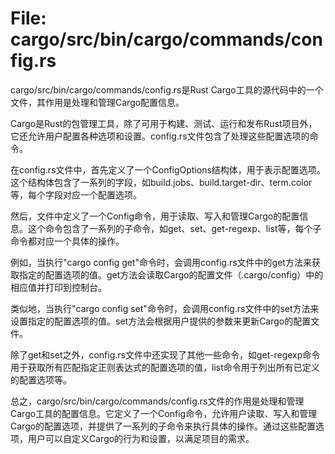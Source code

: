 # File: cargo/src/bin/cargo/commands/config.rs

cargo/src/bin/cargo/commands/config.rs是Rust Cargo工具的源代码中的一个文件，其作用是处理和管理Cargo配置信息。

Cargo是Rust的包管理工具，除了可用于构建、测试、运行和发布Rust项目外，它还允许用户配置各种选项和设置。config.rs文件包含了处理这些配置选项的命令。

在config.rs文件中，首先定义了一个ConfigOptions结构体，用于表示配置选项。这个结构体包含了一系列的字段，如build.jobs、build.target-dir、term.color等，每个字段对应一个配置选项。

然后，文件中定义了一个Config命令，用于读取、写入和管理Cargo的配置信息。这个命令包含了一系列的子命令，如get、set、get-regexp、list等，每个子命令都对应一个具体的操作。

例如，当执行"cargo config get"命令时，会调用config.rs文件中的get方法来获取指定的配置选项的值。get方法会读取Cargo的配置文件（.cargo/config）中的相应值并打印到控制台。

类似地，当执行"cargo config set"命令时，会调用config.rs文件中的set方法来设置指定的配置选项的值。set方法会根据用户提供的参数来更新Cargo的配置文件。

除了get和set之外，config.rs文件中还实现了其他一些命令，如get-regexp命令用于获取所有匹配指定正则表达式的配置选项的值，list命令用于列出所有已定义的配置选项等。

总之，cargo/src/bin/cargo/commands/config.rs文件的作用是处理和管理Cargo工具的配置信息。它定义了一个Config命令，允许用户读取、写入和管理Cargo的配置选项，并提供了一系列的子命令来执行具体的操作。通过这些配置选项，用户可以自定义Cargo的行为和设置，以满足项目的需求。

